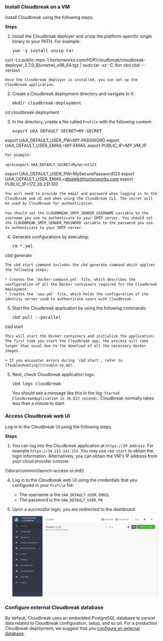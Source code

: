 


### Install Cloudbreak on a VM

Install Cloudbreak using the following steps.


**Steps**

1. Install the Cloudbreak deployer and unzip the platform-specific single binary to your PATH. For example:

    <pre>yum -y install unzip tar
curl -Ls public-repo-1.hortonworks.com/HDP/cloudbreak/cloudbreak-deployer_2.7.0_$(uname)_x86_64.tgz | sudo tar -xz -C /bin cbd
cbd --version</pre>


    Once the Cloudbreak deployer is installed, you can set up the Cloudbreak application.

2. Create a Cloudbreak deployment directory and navigate to it:

    <pre>mkdir cloudbreak-deployment
cd cloudbreak-deployment</pre>

3. In the directory, create a file called `Profile` with the following content:

    <pre>export UAA_DEFAULT_SECRET=MY-SECRET
export UAA_DEFAULT_USER_PW=MY-PASSWORD
export UAA_DEFAULT_USER_EMAIL=MY-EMAIL
export PUBLIC_IP=MY_VM_IP</pre>

    For example:

    <pre>export UAA_DEFAULT_SECRET=MySecret123
export UAA_DEFAULT_USER_PW=MySecurePassword123
export UAA_DEFAULT_USER_EMAIL=dbialek@hortonworks.com
export PUBLIC_IP=172.26.231.100</pre>

    You will need to provide the email and password when logging in to the Cloudbreak web UI and when using the Cloudbreak CLI. The secret will be used by Cloudbreak for authentication.
    
    You should set the CLOUDBREAK_SMTP_SENDER_USERNAME variable to the username you use to authenticate to your SMTP server. You should set the CLOUDBREAK_SMTP_SENDER_PASSWORD variable to the password you use to authenticate to your SMTP server.

4. Generate configurations by executing:

    <pre>rm *.yml
cbd generate</pre>   

    The cbd start command includes the cbd generate command which applies the following steps:

    * Creates the `docker-compose.yml` file, which describes the configuration of all the Docker containers required for the Cloudbreak deployment.  
    * Creates the `uaa.yml` file, which holds the configuration of the identity server used to authenticate users with Cloudbreak.   

5. Start the Cloudbreak application by using the following commands:

    <pre>cbd pull --parallel
cbd start</pre>

    This will start the Docker containers and initialize the application. The first time you start the Cloudbreak app, the process will take longer than usual due to the download of all the necessary docker images.
    
    > If you encounter errors during `cbd start`, refer to [Toubleshooting](trouble-cb.md).  

5. Next, check Cloudbreak application logs:

    <pre>cbd logs cloudbreak</pre>

    You should see a message like this in the log: `Started CloudbreakApplication in 36.823 seconds.` Cloudbreak normally takes less than a minute to start.


### Access Cloudbreak web UI

Log in to the Cloudbreak UI using the following steps.

**Steps** 

1. You can log into the Cloudbreak application at `https://IP_Address`. For example `https://34.212.141.253`. You may use `cbd start` to obtain the login information. Alternatively, you can obtain the VM's IP address from your cloud provider console. 

{!docs/common/launch-access-ui.md!} 
    
4. Log in to the Cloudbreak web UI using the credentials that you configured in your `Profile` file:

    * The username is the `UAA_DEFAULT_USER_EMAIL`     
    * The password is the `UAA_DEFAULT_USER_PW` 

5. Upon a successful login, you are redirected to the dashboard:

    <a href="../images/cb_cb-ui1.png" target="_blank" title="click to enlarge"><img src="../images/cb_cb-ui1.png" width="650" title="Cloudbreak web UI"></a>  
    

### Configure external Cloudbreak database

By default, Cloudbreak uses an embedded PostgreSQL database to persist data related to Cloudbreak configuration, setup, and so on. For a production Cloudbreak deployment, we suggest that you [configure an external database](cb-db.md).
